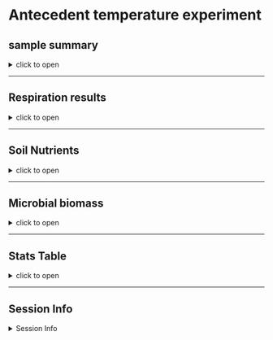 Antecedent temperature experiment
================

## sample summary

<details>
<summary>
click to open
</summary>

Soils from northwest Alaska were homogenized and pre-incubated at -2 and
-6 degrees Celsius for three months after which they were incubated at
2,4,6,8,10 degrees Celsius for one week. After the week long incubation
soils were extracted using 0.5M K2SO4, and chloroform extracted to
measure microbial biomass and nutrient concentrations. Sub-samples were
also sent to PNNL for more comprehensive analysis of organic matter
using FTICR, NMR, GC-MS and LC-MS techniques. Lipidomics were also
performed to ascertain if there were any significant shifts lipids.

| Replicate | Pre.incubation | Incubation.ID | Incubation.temperauture | ID              | UUID                                 | X   |
|----------:|---------------:|:--------------|------------------------:|:----------------|:-------------------------------------|:----|
|         1 |             -2 | A             |                       2 | A-2-1           | 8656c258-a0e4-4755-81ed-f1d862112621 | NA  |
|         2 |             -2 | A             |                       2 | A-2-2           | 04cbe581-cd60-44ff-8322-e3c9d0f83b9b | NA  |
|         3 |             -2 | A             |                       2 | A-2-3           | 5476356e-c64f-4057-80c1-f75c811fd36e | NA  |
|         1 |             -6 | A             |                       2 | A-6-1           | 23e00139-06b9-4e24-9999-02f36c313389 | NA  |
|         2 |             -6 | A             |                       2 | A-6-2           | 0377bae3-d808-4dde-a8a3-9b68d5ef26de | NA  |
|         3 |             -6 | A             |                       2 | A-6-3           | 537028bc-b721-4650-9b07-7e9a120a86d5 | NA  |
|         1 |             -2 | B             |                       4 | B-2-1           | 440dba45-293d-4a1b-bd7e-25ab39357fa2 | NA  |
|         2 |             -2 | B             |                       4 | B-2-2           | 8245ad28-be7f-4252-a46d-5fd861c420f5 | NA  |
|         3 |             -2 | B             |                       4 | B-2-3           | 1d3baff5-e4c8-4a89-a6c1-8cff831fec47 | NA  |
|         1 |             -6 | B             |                       4 | B-6-1           | a045cdb7-4657-4366-ab08-a49b9c9780ae | NA  |
|         2 |             -6 | B             |                       4 | B-6-2           | ed8616cf-0423-43c6-a1dd-ec97431309c9 | NA  |
|         3 |             -6 | B             |                       4 | B-6-3           | 44e660ac-df81-410a-b264-e345291f1872 | NA  |
|         1 |             -2 | C             |                       6 | C-2-1           | dd528c4e-3d60-40c8-b3a6-accce911cbf9 | NA  |
|         2 |             -2 | C             |                       6 | C-2-2           | 3efde34c-2e51-4560-bfcb-164de36e563e | NA  |
|         3 |             -2 | C             |                       6 | C-2-3           | 96d60bed-37ab-4d96-818d-e43353b81425 | NA  |
|         1 |             -6 | C             |                       6 | C-6-1           | d8d73f99-589b-4559-97b6-107d71c0688c | NA  |
|         2 |             -6 | C             |                       6 | C-6-2           | fce12027-06e4-41d8-9c98-645c90cdf058 | NA  |
|         3 |             -6 | C             |                       6 | C-6-3           | 580e2f97-ae86-4b45-ae91-5f8be28d57f1 | NA  |
|         1 |             -2 | D             |                       8 | D-2-1           | a3edfe91-4286-4ded-9d74-6e59008a0f0b | NA  |
|         2 |             -2 | D             |                       8 | D-2-2           | 587708ea-5a51-49ee-b7b2-aaff43016145 | NA  |
|         3 |             -2 | D             |                       8 | D-2-3           | 571d8331-5027-49c6-9ee0-362ed7654dc5 | NA  |
|         1 |             -6 | D             |                       8 | D-6-1           | 48c5aae9-6684-4f19-bea2-28698eed6d5b | NA  |
|         2 |             -6 | D             |                       8 | D-6-2           | dc8d0e75-f57d-4236-9ef5-523c6bd7e2e1 | NA  |
|         3 |             -6 | D             |                       8 | D-6-3           | da4b7b0d-51ea-43e9-9db0-768352f0dc52 | NA  |
|         1 |             -2 | E             |                      10 | E-2-1           | 51bdcfb0-b98e-4b6d-9271-f857553c99ee | NA  |
|         2 |             -2 | E             |                      10 | E-2-2           | 1c00ea1c-ab85-41b9-9713-7f74f1aaa2fb | NA  |
|         3 |             -2 | E             |                      10 | E-2-3           | 4270be4e-67fc-4f42-811c-bb85d271bf86 | NA  |
|         1 |             -6 | E             |                      10 | E-6-1           | a5f82baa-555e-48ef-bc79-8febae160345 | NA  |
|         2 |             -6 | E             |                      10 | E-6-2           | 3bac6092-7564-4731-8411-8b5f2df33f3f | NA  |
|         3 |             -6 | E             |                      10 | E-6-3           | cefe1d73-c95e-430f-a38a-130e61f11fc9 | NA  |
|         1 |             -2 | Pre           |                      -2 | Pre-2-1         | 0301b210-e061-4847-8236-55b4604e86b9 | NA  |
|         2 |             -2 | Pre           |                      -2 | Pre-2-2         | d07b9001-0b93-4a1a-92b7-70b238a58a2c | NA  |
|         3 |             -2 | Pre           |                      -2 | Pre-2-3         | 392fb7a7-e664-482e-90e7-87a2b5fbaa6e | NA  |
|         1 |             -6 | Pre           |                      -6 | Pre-6-1         | 504ecbd1-d7bc-4c8f-9ec9-1d345bff218d | NA  |
|         2 |             -6 | Pre           |                      -6 | Pre-6-2         | a389c91b-9593-4b0f-84e7-b911e099c3e3 | NA  |
|         3 |             -6 | Pre           |                      -6 | Pre-6-3         | dec78bde-1a26-4368-a537-5b480888b90b | NA  |
|        NA |             NA |               |                      NA | Source material | e6b98a07-c63b-47a7-b872-e99320205b34 | NA  |

</details>

------------------------------------------------------------------------

## Respiration results

<details>
<summary>
click to open
</summary>

Respiration measurements were taken daily during the incubation using a
Li-850 bench top respiration unit. Below are the respiration rates for
each sample, as well as the calculates accumulative respiration
rates.linear models are also drawn in represented color, with 95%
confidence interval.

![](AntecedentTemp_report_files/figure-gfm/unnamed-chunk-1-1.png)<!-- -->![](AntecedentTemp_report_files/figure-gfm/unnamed-chunk-1-2.png)<!-- -->![](AntecedentTemp_report_files/figure-gfm/unnamed-chunk-1-3.png)<!-- -->![](AntecedentTemp_report_files/figure-gfm/unnamed-chunk-1-4.png)<!-- -->

</details>

------------------------------------------------------------------------

## Soil Nutrients

<details>
<summary>
click to open
</summary>

Soil K2SO4 extracts were utilized to measure ammonium, Nitrate, Total
free primary amines, phosphate, Total reducing sugars. Below are the
concentration data. An asterisks indicates a significant (p\<= 0.05)
difference in pre-incubation temperature.

![](AntecedentTemp_report_files/figure-gfm/unnamed-chunk-2-1.png)<!-- -->![](AntecedentTemp_report_files/figure-gfm/unnamed-chunk-2-2.png)<!-- -->![](AntecedentTemp_report_files/figure-gfm/unnamed-chunk-2-3.png)<!-- -->![](AntecedentTemp_report_files/figure-gfm/unnamed-chunk-2-4.png)<!-- -->![](AntecedentTemp_report_files/figure-gfm/unnamed-chunk-2-5.png)<!-- -->![](AntecedentTemp_report_files/figure-gfm/unnamed-chunk-2-6.png)<!-- -->
</details>

------------------------------------------------------------------------

## Microbial biomass

<details>
<summary>
click to open
</summary>

Soil K2SO4 extracts were utilized to measure ammonium, Nitrate, Total
free primary amines, phosphate, Total reducing sugars. Below is the
concentration data.An asterisks indicates a significant (p\<= 0.05)
difference in pre-incubation temperature.

![](AntecedentTemp_report_files/figure-gfm/unnamed-chunk-3-1.png)<!-- -->![](AntecedentTemp_report_files/figure-gfm/unnamed-chunk-3-2.png)<!-- -->![](AntecedentTemp_report_files/figure-gfm/unnamed-chunk-3-3.png)<!-- -->
</details>

------------------------------------------------------------------------

## Stats Table

<details>
<summary>
click to open
</summary>

Respiration rates were assessed using a Linear Mixed-Effects Models (lme
function from package nlme). Incubation day, incubation temperature, and
preincubation temperature were all shown to be significant. See table
below for p-values. Microbial biomass, TRS, and nutrients from terminal
extractions were assessed for incubation temperatures using an anova
analysis with interaction effects. TRS showed significant variation with
Incubation temperature, pre-incubation temperature, and interaction.
Microbial biomass carbon also showed significant variation with
pre-incubation temperature, but not incubation temperature. All
nutrients had no significant variation.

    ## $`Respiration statistics: anova(lme(Res ~ JD2 + Inc_temp + pre_inc,random = ~1|Sample_ID))`
    ## 
    ## 
    ##                numDF   denDF      F-value     p-value
    ## ------------  ------  ------  -----------  ----------
    ## (Intercept)        1     149   673.355930   0.0000000
    ## JD2                1     149    40.135389   0.0000000
    ## Inc_temp           1      27    91.448720   0.0000000
    ## pre_inc            1      27     6.956082   0.0136884
    ## 
    ## $`ANOVA Nutrients and Microbial biomass: aov(conc ~ pre_inc*Inc_temp)`
    ## 
    ## 
    ## analyte   term                df          sumsq         meansq    statistic     p.value  asterisk 
    ## --------  -----------------  ---  -------------  -------------  -----------  ----------  ---------
    ## FTN       pre_inc              2   1.374035e+04   6.870176e+03    6.4166775   0.0061033  *        
    ## FTN       Inc_temp             5   4.117262e+03   8.234524e+02    0.7690965   0.5816130  NA       
    ## FTN       pre_inc:Inc_temp     5   1.826049e+03   3.652098e+02    0.3411024   0.8826260  NA       
    ## FTN       Residuals           23   2.462552e+04   1.070675e+03           NA          NA  NA       
    ## FTOC      pre_inc              2   7.359999e+04   3.680000e+04    4.7447137   0.0188294  *        
    ## FTOC      Inc_temp             5   1.137154e+05   2.274309e+04    2.9323218   0.0343222  *        
    ## FTOC      pre_inc:Inc_temp     5   3.894616e+04   7.789231e+03    1.0042847   0.4374559  NA       
    ## FTOC      Residuals           23   1.783880e+05   7.755999e+03           NA          NA  NA       
    ## MBC       pre_inc              2   1.202135e+05   6.010674e+04    5.1910967   0.0137863  *        
    ## MBC       Inc_temp             5   1.371886e+05   2.743773e+04    2.3696491   0.0712674  NA       
    ## MBC       pre_inc:Inc_temp     5   5.070313e+04   1.014063e+04    0.8757914   0.5126424  NA       
    ## MBC       Residuals           23   2.663127e+05   1.157881e+04           NA          NA  NA       
    ## MBN       pre_inc              2   7.126838e+03   3.563419e+03    2.8206592   0.0802510  NA       
    ## MBN       Inc_temp             5   2.074324e+03   4.148649e+02    0.3283903   0.8906130  NA       
    ## MBN       pre_inc:Inc_temp     5   3.892345e+03   7.784691e+02    0.6162048   0.6886524  NA       
    ## MBN       Residuals           23   2.905655e+04   1.263328e+03           NA          NA  NA       
    ## NH4       pre_inc              2   2.146117e+00   1.073059e+00    0.9493991   0.4016231  NA       
    ## NH4       Inc_temp             5   4.072849e+00   8.145698e-01    0.7206986   0.6146177  NA       
    ## NH4       pre_inc:Inc_temp     5   9.671207e-01   1.934241e-01    0.1711339   0.9706936  NA       
    ## NH4       Residuals           23   2.599576e+01   1.130250e+00           NA          NA  NA       
    ## NO3       pre_inc              2   2.242756e+02   1.121378e+02    2.9983485   0.0696405  NA       
    ## NO3       Inc_temp             5   2.223114e+02   4.446229e+01    1.1888359   0.3452741  NA       
    ## NO3       pre_inc:Inc_temp     5   6.752124e+01   1.350425e+01    0.3610776   0.8697562  NA       
    ## NO3       Residuals           23   8.601966e+02   3.739985e+01           NA          NA  NA       
    ## PO4       pre_inc              2   2.504600e-03   1.252300e-03    0.0597511   0.9421447  NA       
    ## PO4       Inc_temp             5   9.523150e-02   1.904630e-02    0.9087411   0.4925102  NA       
    ## PO4       pre_inc:Inc_temp     5   3.795490e-02   7.591000e-03    0.3621820   0.8690340  NA       
    ## PO4       Residuals           23   4.820571e-01   2.095900e-02           NA          NA  NA       
    ## TFPA      pre_inc              2   4.188969e+02   2.094485e+02    0.3780633   0.6893668  NA       
    ## TFPA      Inc_temp             5   6.149137e+03   1.229827e+03    2.2198899   0.0869289  NA       
    ## TFPA      pre_inc:Inc_temp     5   4.486744e+02   8.973488e+01    0.1619752   0.9739754  NA       
    ## TFPA      Residuals           23   1.274209e+04   5.540037e+02           NA          NA  NA       
    ## TN        pre_inc              2   9.744179e+03   4.872089e+03   23.0230379   0.0000032  *        
    ## TN        Inc_temp             5   5.353449e+02   1.070690e+02    0.5059540   0.7687186  NA       
    ## TN        pre_inc:Inc_temp     5   1.340024e+03   2.680048e+02    1.2664557   0.3118854  NA       
    ## TN        Residuals           23   4.867214e+03   2.116180e+02           NA          NA  NA       
    ## TOC       pre_inc              2   1.379211e+04   6.896054e+03    2.4475263   0.1087195  NA       
    ## TOC       Inc_temp             5   6.146780e+03   1.229356e+03    0.4363193   0.8185354  NA       
    ## TOC       pre_inc:Inc_temp     5   2.361653e+04   4.723305e+03    1.6763810   0.1803319  NA       
    ## TOC       Residuals           23   6.480389e+04   2.817561e+03           NA          NA  NA       
    ## TRS       pre_inc              2   1.448907e-01   7.244540e-02   42.0381109   0.0000000  *        
    ## TRS       Inc_temp             5   1.822171e-01   3.644340e-02   21.1471412   0.0000001  *        
    ## TRS       pre_inc:Inc_temp     5   1.165281e-01   2.330560e-02   13.5236326   0.0000033  *        
    ## TRS       Residuals           23   3.963650e-02   1.723300e-03           NA          NA  NA       
    ## 
    ## $diffres
    ## 
    ## 
    ## Table: Difference in cumulative respiration between pre incubation temperatures
    ## 
    ##  Inc_temp         -6          -2       Diff
    ## ---------  ---------  ----------  ---------
    ##         2   105.8210    90.26896   15.55202
    ##         4   148.5354   131.09775   17.43764
    ##         6   184.5535   146.32651   38.22700
    ##         8   233.7851   188.78486   45.00021
    ##        10   333.6863   261.20783   72.47846
    ## 
    ## $Dunnett_label_all
    ## 
    ## 
    ## Table: Dunnett test results comparing T0 group to all
    ## 
    ## analyte   pre_inc     Incubation.ID   pre 
    ## --------  ----------  --------------  ----
    ## FTN       -2 vs pre   A                   
    ## FTN       -2 vs pre   B                   
    ## FTN       -2 vs pre   C                   
    ## FTN       -2 vs pre   D                   
    ## FTN       -2 vs pre   E                   
    ## FTN       -6 vs pre   A                   
    ## FTN       -6 vs pre   B                   
    ## FTN       -6 vs pre   C                   
    ## FTN       -6 vs pre   D                   
    ## FTN       -6 vs pre   E                   
    ## FTOC      -2 vs pre   A                   
    ## FTOC      -2 vs pre   B                   
    ## FTOC      -2 vs pre   C               *   
    ## FTOC      -2 vs pre   D                   
    ## FTOC      -2 vs pre   E                   
    ## FTOC      -6 vs pre   A                   
    ## FTOC      -6 vs pre   B                   
    ## FTOC      -6 vs pre   C                   
    ## FTOC      -6 vs pre   D                   
    ## FTOC      -6 vs pre   E                   
    ## MBC       -2 vs pre   A                   
    ## MBC       -2 vs pre   B                   
    ## MBC       -2 vs pre   C                   
    ## MBC       -2 vs pre   D                   
    ## MBC       -2 vs pre   E                   
    ## MBC       -6 vs pre   A                   
    ## MBC       -6 vs pre   B                   
    ## MBC       -6 vs pre   C                   
    ## MBC       -6 vs pre   D                   
    ## MBC       -6 vs pre   E                   
    ## MBN       -2 vs pre   A                   
    ## MBN       -2 vs pre   B                   
    ## MBN       -2 vs pre   C                   
    ## MBN       -2 vs pre   D                   
    ## MBN       -2 vs pre   E                   
    ## MBN       -6 vs pre   A                   
    ## MBN       -6 vs pre   B                   
    ## MBN       -6 vs pre   C                   
    ## MBN       -6 vs pre   D                   
    ## MBN       -6 vs pre   E                   
    ## NH4       -2 vs pre   A                   
    ## NH4       -2 vs pre   B                   
    ## NH4       -2 vs pre   C                   
    ## NH4       -2 vs pre   D                   
    ## NH4       -2 vs pre   E                   
    ## NH4       -6 vs pre   A                   
    ## NH4       -6 vs pre   B                   
    ## NH4       -6 vs pre   C                   
    ## NH4       -6 vs pre   D                   
    ## NH4       -6 vs pre   E                   
    ## NO3       -2 vs pre   A                   
    ## NO3       -2 vs pre   B                   
    ## NO3       -2 vs pre   C                   
    ## NO3       -2 vs pre   D                   
    ## NO3       -2 vs pre   E                   
    ## NO3       -6 vs pre   A                   
    ## NO3       -6 vs pre   B                   
    ## NO3       -6 vs pre   C                   
    ## NO3       -6 vs pre   D                   
    ## NO3       -6 vs pre   E                   
    ## PO4       -2 vs pre   A                   
    ## PO4       -2 vs pre   B                   
    ## PO4       -2 vs pre   C                   
    ## PO4       -2 vs pre   D                   
    ## PO4       -2 vs pre   E                   
    ## PO4       -6 vs pre   A                   
    ## PO4       -6 vs pre   B                   
    ## PO4       -6 vs pre   C                   
    ## PO4       -6 vs pre   D                   
    ## PO4       -6 vs pre   E                   
    ## TFPA      -2 vs pre   A                   
    ## TFPA      -2 vs pre   B                   
    ## TFPA      -2 vs pre   C                   
    ## TFPA      -2 vs pre   D                   
    ## TFPA      -2 vs pre   E                   
    ## TFPA      -6 vs pre   A                   
    ## TFPA      -6 vs pre   B                   
    ## TFPA      -6 vs pre   C                   
    ## TFPA      -6 vs pre   D                   
    ## TFPA      -6 vs pre   E                   
    ## TN        -2 vs pre   A                   
    ## TN        -2 vs pre   B                   
    ## TN        -2 vs pre   C                   
    ## TN        -2 vs pre   D                   
    ## TN        -2 vs pre   E                   
    ## TN        -6 vs pre   A                   
    ## TN        -6 vs pre   B                   
    ## TN        -6 vs pre   C                   
    ## TN        -6 vs pre   D                   
    ## TN        -6 vs pre   E                   
    ## TOC       -2 vs pre   A                   
    ## TOC       -2 vs pre   B                   
    ## TOC       -2 vs pre   C                   
    ## TOC       -2 vs pre   D                   
    ## TOC       -2 vs pre   E                   
    ## TOC       -6 vs pre   A                   
    ## TOC       -6 vs pre   B                   
    ## TOC       -6 vs pre   C                   
    ## TOC       -6 vs pre   D                   
    ## TOC       -6 vs pre   E                   
    ## TRS       -2 vs pre   A                   
    ## TRS       -2 vs pre   B                   
    ## TRS       -2 vs pre   C                   
    ## TRS       -2 vs pre   D                   
    ## TRS       -2 vs pre   E                   
    ## TRS       -6 vs pre   A               *   
    ## TRS       -6 vs pre   B               *   
    ## TRS       -6 vs pre   C               *   
    ## TRS       -6 vs pre   D               *   
    ## TRS       -6 vs pre   E               *   
    ## FTN       -2 vs T0    A               *   
    ## FTN       -2 vs T0    B               *   
    ## FTN       -2 vs T0    C               *   
    ## FTN       -2 vs T0    D               *   
    ## FTN       -2 vs T0    E               *   
    ## FTN       -2 vs T0    Pre             *   
    ## FTOC      -2 vs T0    A                   
    ## FTOC      -2 vs T0    B                   
    ## FTOC      -2 vs T0    C                   
    ## FTOC      -2 vs T0    D                   
    ## FTOC      -2 vs T0    E                   
    ## FTOC      -2 vs T0    Pre                 
    ## MBC       -2 vs T0    A                   
    ## MBC       -2 vs T0    B                   
    ## MBC       -2 vs T0    C                   
    ## MBC       -2 vs T0    D                   
    ## MBC       -2 vs T0    E                   
    ## MBC       -2 vs T0    Pre                 
    ## MBN       -2 vs T0    A                   
    ## MBN       -2 vs T0    B                   
    ## MBN       -2 vs T0    C                   
    ## MBN       -2 vs T0    D                   
    ## MBN       -2 vs T0    E                   
    ## MBN       -2 vs T0    Pre                 
    ## NH4       -2 vs T0    A                   
    ## NH4       -2 vs T0    B                   
    ## NH4       -2 vs T0    C                   
    ## NH4       -2 vs T0    D                   
    ## NH4       -2 vs T0    E                   
    ## NH4       -2 vs T0    Pre                 
    ## NO3       -2 vs T0    A                   
    ## NO3       -2 vs T0    B                   
    ## NO3       -2 vs T0    C                   
    ## NO3       -2 vs T0    D                   
    ## NO3       -2 vs T0    E                   
    ## NO3       -2 vs T0    Pre                 
    ## PO4       -2 vs T0    A                   
    ## PO4       -2 vs T0    B                   
    ## PO4       -2 vs T0    C                   
    ## PO4       -2 vs T0    D                   
    ## PO4       -2 vs T0    E                   
    ## PO4       -2 vs T0    Pre                 
    ## TFPA      -2 vs T0    A                   
    ## TFPA      -2 vs T0    B                   
    ## TFPA      -2 vs T0    C                   
    ## TFPA      -2 vs T0    D                   
    ## TFPA      -2 vs T0    E                   
    ## TFPA      -2 vs T0    Pre                 
    ## TN        -2 vs T0    A               *   
    ## TN        -2 vs T0    B               *   
    ## TN        -2 vs T0    C               *   
    ## TN        -2 vs T0    D               *   
    ## TN        -2 vs T0    E               *   
    ## TN        -2 vs T0    Pre             *   
    ## TOC       -2 vs T0    A                   
    ## TOC       -2 vs T0    B                   
    ## TOC       -2 vs T0    C                   
    ## TOC       -2 vs T0    D                   
    ## TOC       -2 vs T0    E                   
    ## TOC       -2 vs T0    Pre                 
    ## TRS       -2 vs T0    A               *   
    ## TRS       -2 vs T0    B               *   
    ## TRS       -2 vs T0    C               *   
    ## TRS       -2 vs T0    D               *   
    ## TRS       -2 vs T0    E               *   
    ## TRS       -2 vs T0    Pre                 
    ## FTN       -6 vs T0    A               *   
    ## FTN       -6 vs T0    B               *   
    ## FTN       -6 vs T0    C               *   
    ## FTN       -6 vs T0    D               *   
    ## FTN       -6 vs T0    E               *   
    ## FTN       -6 vs T0    Pre             *   
    ## FTOC      -6 vs T0    A                   
    ## FTOC      -6 vs T0    B                   
    ## FTOC      -6 vs T0    C                   
    ## FTOC      -6 vs T0    D                   
    ## FTOC      -6 vs T0    E                   
    ## FTOC      -6 vs T0    Pre                 
    ## MBC       -6 vs T0    A                   
    ## MBC       -6 vs T0    B                   
    ## MBC       -6 vs T0    C                   
    ## MBC       -6 vs T0    D                   
    ## MBC       -6 vs T0    E                   
    ## MBC       -6 vs T0    Pre                 
    ## MBN       -6 vs T0    A                   
    ## MBN       -6 vs T0    B                   
    ## MBN       -6 vs T0    C                   
    ## MBN       -6 vs T0    D                   
    ## MBN       -6 vs T0    E                   
    ## MBN       -6 vs T0    Pre                 
    ## NH4       -6 vs T0    A                   
    ## NH4       -6 vs T0    B                   
    ## NH4       -6 vs T0    C                   
    ## NH4       -6 vs T0    D                   
    ## NH4       -6 vs T0    E                   
    ## NH4       -6 vs T0    Pre                 
    ## NO3       -6 vs T0    A                   
    ## NO3       -6 vs T0    B                   
    ## NO3       -6 vs T0    C                   
    ## NO3       -6 vs T0    D                   
    ## NO3       -6 vs T0    E                   
    ## NO3       -6 vs T0    Pre                 
    ## PO4       -6 vs T0    A                   
    ## PO4       -6 vs T0    B                   
    ## PO4       -6 vs T0    C                   
    ## PO4       -6 vs T0    D                   
    ## PO4       -6 vs T0    E                   
    ## PO4       -6 vs T0    Pre                 
    ## TFPA      -6 vs T0    A                   
    ## TFPA      -6 vs T0    B                   
    ## TFPA      -6 vs T0    C                   
    ## TFPA      -6 vs T0    D                   
    ## TFPA      -6 vs T0    E                   
    ## TFPA      -6 vs T0    Pre                 
    ## TN        -6 vs T0    A               *   
    ## TN        -6 vs T0    B               *   
    ## TN        -6 vs T0    C               *   
    ## TN        -6 vs T0    D               *   
    ## TN        -6 vs T0    E               *   
    ## TN        -6 vs T0    Pre             *   
    ## TOC       -6 vs T0    A                   
    ## TOC       -6 vs T0    B                   
    ## TOC       -6 vs T0    C                   
    ## TOC       -6 vs T0    D                   
    ## TOC       -6 vs T0    E                   
    ## TOC       -6 vs T0    Pre                 
    ## TRS       -6 vs T0    A               *   
    ## TRS       -6 vs T0    B               *   
    ## TRS       -6 vs T0    C               *   
    ## TRS       -6 vs T0    D               *   
    ## TRS       -6 vs T0    E               *   
    ## TRS       -6 vs T0    Pre

</details>

------------------------------------------------------------------------

## Session Info

<details>
<summary>
Session Info
</summary>

Date run: 2023-03-15

    ## R version 4.2.2 (2022-10-31 ucrt)
    ## Platform: x86_64-w64-mingw32/x64 (64-bit)
    ## Running under: Windows 10 x64 (build 19045)
    ## 
    ## Matrix products: default
    ## 
    ## locale:
    ## [1] LC_COLLATE=English_United States.utf8 
    ## [2] LC_CTYPE=English_United States.utf8   
    ## [3] LC_MONETARY=English_United States.utf8
    ## [4] LC_NUMERIC=C                          
    ## [5] LC_TIME=English_United States.utf8    
    ## 
    ## attached base packages:
    ## [1] grid      stats     graphics  grDevices utils     datasets  methods  
    ## [8] base     
    ## 
    ## other attached packages:
    ##  [1] agricolae_1.3-5   knitr_1.41        nlme_3.1-162      cowplot_1.1.1    
    ##  [5] ggpubr_0.5.0      janitor_2.1.0     pracma_2.4.2      reshape2_1.4.4   
    ##  [9] ggbiplot_0.55     scales_1.2.1      plyr_1.8.8        vegan_2.6-4      
    ## [13] lattice_0.20-45   permute_0.9-7     forcats_0.5.2     stringr_1.5.0    
    ## [17] dplyr_1.0.10      purrr_1.0.0       readr_2.1.3       tidyr_1.2.1      
    ## [21] tibble_3.1.8      ggplot2_3.4.0     tidyverse_1.3.2   tarchetypes_0.7.4
    ## [25] targets_0.14.2   
    ## 
    ## loaded via a namespace (and not attached):
    ##   [1] googledrive_2.0.0   colorspace_2.0-3    ggsignif_0.6.4     
    ##   [4] class_7.3-20        ellipsis_0.3.2      snakecase_0.11.0   
    ##   [7] fs_1.5.2            gld_2.6.6           proxy_0.4-27       
    ##  [10] rstudioapi_0.14     farver_2.1.1        listenv_0.9.0      
    ##  [13] furrr_0.3.1         mvtnorm_1.1-3       fansi_1.0.3        
    ##  [16] lubridate_1.9.0     xml2_1.3.3          codetools_0.2-18   
    ##  [19] splines_4.2.2       rootSolve_1.8.2.3   polynom_1.4-1      
    ##  [22] jsonlite_1.8.4      broom_1.0.2         cluster_2.1.4      
    ##  [25] dbplyr_2.2.1        shiny_1.7.4         compiler_4.2.2     
    ##  [28] httr_1.4.4          backports_1.4.1     assertthat_0.2.1   
    ##  [31] Matrix_1.5-1        fastmap_1.1.0       gargle_1.2.1       
    ##  [34] cli_3.6.0           later_1.3.0         htmltools_0.5.4    
    ##  [37] tools_4.2.2         igraph_1.3.5        lmom_2.9           
    ##  [40] gtable_0.3.1        glue_1.6.2          Rcpp_1.0.9         
    ##  [43] carData_3.0-5       cellranger_1.1.0    vctrs_0.5.1        
    ##  [46] xfun_0.36           globals_0.16.2      ps_1.7.2           
    ##  [49] rvest_1.0.3         mime_0.12           timechange_0.1.1   
    ##  [52] miniUI_0.1.1.1      lifecycle_1.0.3     rstatix_0.7.2      
    ##  [55] googlesheets4_1.0.1 future_1.30.0       MASS_7.3-58.1      
    ##  [58] hms_1.1.2           promises_1.2.0.1    parallel_4.2.2     
    ##  [61] expm_0.999-7        Exact_3.2           yaml_2.3.6         
    ##  [64] labelled_2.10.0     stringi_1.7.8       AlgDesign_1.2.1    
    ##  [67] highr_0.10          klaR_1.7-1          e1071_1.7-13       
    ##  [70] boot_1.3-28         rlang_1.0.6         pkgconfig_2.0.3    
    ##  [73] evaluate_0.19       labeling_0.4.2      processx_3.8.0     
    ##  [76] tidyselect_1.2.0    parallelly_1.34.0   magrittr_2.0.3     
    ##  [79] R6_2.5.1            DescTools_0.99.48   generics_0.1.3     
    ##  [82] base64url_1.4       combinat_0.0-8      DBI_1.1.3          
    ##  [85] pillar_1.8.1        haven_2.5.1         withr_2.5.0        
    ##  [88] mgcv_1.8-41         abind_1.4-5         modelr_0.1.10      
    ##  [91] crayon_1.5.2        car_3.1-1           questionr_0.7.8    
    ##  [94] utf8_1.2.2          rmarkdown_2.19      tzdb_0.3.0         
    ##  [97] future.callr_0.8.1  readxl_1.4.1        data.table_1.14.6  
    ## [100] callr_3.7.3         reprex_2.0.2        digest_0.6.31      
    ## [103] xtable_1.8-4        httpuv_1.6.7        munsell_0.5.0

</details>
